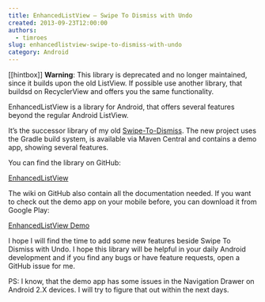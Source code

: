 ```yaml
---
title: EnhancedListView – Swipe To Dismiss with Undo
created: 2013-09-23T12:00:00
authors:
  - timroes
slug: enhancedlistview-swipe-to-dismiss-with-undo
category: Android
---
```


[[hintbox]] **Warning**: This library is deprecated and no longer maintained, since it builds upon the old ListView.
If possible use another library, that buildsd on RecyclerView and offers you the same functionality.

EnhancedListView is a library for Android, that offers several features beyond the regular Android ListView.

It’s the successor library of my old [Swipe-To-Dismiss](post:swipetodismiss-undo).
The new project uses the Gradle build system, is available via Maven Central and
contains a demo app, showing several features.

You can find the library on GitHub:

[EnhancedListView](github:timroes/EnhancedListView)

The wiki on GitHub also contain all the documentation needed. If you want to check
out the demo app on your mobile before, you can download it from Google Play:

[EnhancedListView Demo](playstore:de.timroes.android.listviewdemo)

I hope I will find the time to add some new features beside Swipe To Dismiss with
Undo. I hope this library will be helpful in your daily Android development and
if you find any bugs or have feature requests, open a GitHub issue for me.

PS: I know, that the demo app has some issues in the Navigation Drawer on
Android 2.X devices. I will try to figure that out within the next days.
